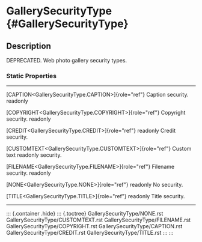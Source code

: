 GallerySecurityType {#GallerySecurityType}
===================

Description
-----------

DEPRECATED. Web photo gallery security types.

### Static Properties

  ------------------------------------------------------------ --------------------
  [CAPTION\<GallerySecurityType.CAPTION\>]{role="ref"}         Caption security.
  readonly                                                     

  [COPYRIGHT\<GallerySecurityType.COPYRIGHT\>]{role="ref"}     Copyright security.
  readonly                                                     

  [CREDIT\<GallerySecurityType.CREDIT\>]{role="ref"} readonly  Credit security.

  [CUSTOMTEXT\<GallerySecurityType.CUSTOMTEXT\>]{role="ref"}   Custom text
  readonly                                                     security.

  [FILENAME\<GallerySecurityType.FILENAME\>]{role="ref"}       Filename security.
  readonly                                                     

  [NONE\<GallerySecurityType.NONE\>]{role="ref"} readonly      No security.

  [TITLE\<GallerySecurityType.TITLE\>]{role="ref"} readonly    Title security.
  ------------------------------------------------------------ --------------------

::: {.container .hide}
::: {.toctree}
GallerySecurityType/NONE.rst GallerySecurityType/CUSTOMTEXT.rst
GallerySecurityType/FILENAME.rst GallerySecurityType/COPYRIGHT.rst
GallerySecurityType/CAPTION.rst GallerySecurityType/CREDIT.rst
GallerySecurityType/TITLE.rst
:::
:::

